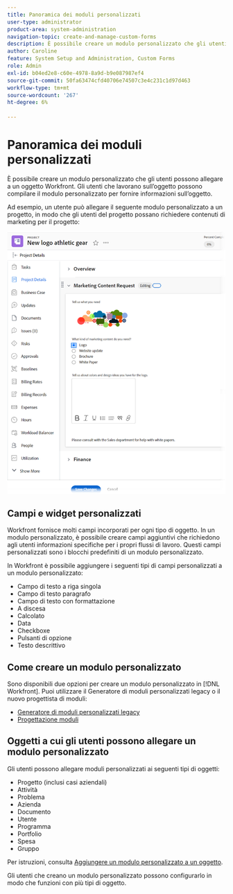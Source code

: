 ```yaml
---
title: Panoramica dei moduli personalizzati
user-type: administrator
product-area: system-administration
navigation-topic: create-and-manage-custom-forms
description: È possibile creare un modulo personalizzato che gli utenti possono allegare a un oggetto Workfront. Gli utenti che lavorano sull’oggetto possono compilare il modulo personalizzato per fornire informazioni sull’oggetto.
author: Caroline
feature: System Setup and Administration, Custom Forms
role: Admin
exl-id: b04ed2e8-c60e-4978-8a9d-b9e087987ef4
source-git-commit: 50fa63474cfd40706e74507c3e4c231c1d97d463
workflow-type: tm+mt
source-wordcount: '267'
ht-degree: 6%

---
```


# Panoramica dei moduli personalizzati

È possibile creare un modulo personalizzato che gli utenti possono allegare a un oggetto Workfront. Gli utenti che lavorano sull’oggetto possono compilare il modulo personalizzato per fornire informazioni sull’oggetto.

Ad esempio, un utente può allegare il seguente modulo personalizzato a un progetto, in modo che gli utenti del progetto possano richiedere contenuti di marketing per il progetto:

![](assets/see-image-details-page.png)

## Campi e widget personalizzati

Workfront fornisce molti campi incorporati per ogni tipo di oggetto. In un modulo personalizzato, è possibile creare campi aggiuntivi che richiedono agli utenti informazioni specifiche per i propri flussi di lavoro. Questi campi personalizzati sono i blocchi predefiniti di un modulo personalizzato.

In Workfront è possibile aggiungere i seguenti tipi di campi personalizzati a un modulo personalizzato:

* Campo di testo a riga singola
* Campo di testo paragrafo
* Campo di testo con formattazione
* A discesa
* Calcolato
* Data
* Checkboxe
* Pulsanti di opzione
* Testo descrittivo

## Come creare un modulo personalizzato

Sono disponibili due opzioni per creare un modulo personalizzato in [!DNL Workfront]. Puoi utilizzare il Generatore di moduli personalizzati legacy o il nuovo progettista di moduli:

* [Generatore di moduli personalizzati legacy](/help/quicksilver/administration-and-setup/customize-workfront/create-manage-custom-forms/use-the-custom-form-builder.md)
* [Progettazione moduli](/help/quicksilver/administration-and-setup/customize-workfront/create-manage-custom-forms/form-designer/form-designer-toc.md)

## Oggetti a cui gli utenti possono allegare un modulo personalizzato

Gli utenti possono allegare moduli personalizzati ai seguenti tipi di oggetti:

* Progetto (inclusi casi aziendali)
* Attività
* Problema
* Azienda
* Documento
* Utente
* Programma
* Portfolio
* Spesa
* Gruppo

Per istruzioni, consulta [Aggiungere un modulo personalizzato a un oggetto](../../../workfront-basics/work-with-custom-forms/add-a-custom-form-to-an-object.md).

Gli utenti che creano un modulo personalizzato possono configurarlo in modo che funzioni con più tipi di oggetto.
